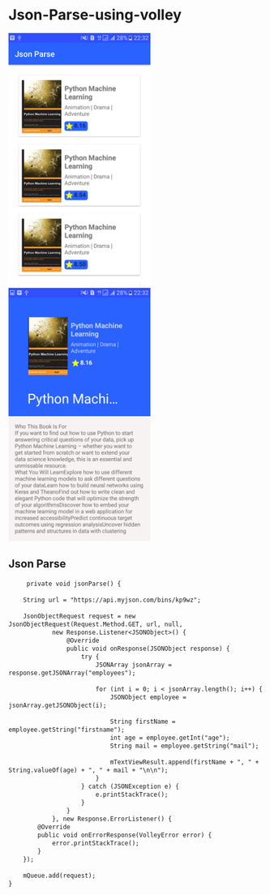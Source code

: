 # Json-Parse-using-volley

 <img src="Screenshot_20190820-223250[1].png" width="280" height="500"> 
<img src="Screenshot_20190820-223300[1].png" width="280" height="500">


## Json Parse 

         private void jsonParse() {

        String url = "https://api.myjson.com/bins/kp9wz";

        JsonObjectRequest request = new JsonObjectRequest(Request.Method.GET, url, null,
                new Response.Listener<JSONObject>() {
                    @Override
                    public void onResponse(JSONObject response) {
                        try {
                            JSONArray jsonArray = response.getJSONArray("employees");

                            for (int i = 0; i < jsonArray.length(); i++) {
                                JSONObject employee = jsonArray.getJSONObject(i);

                                String firstName = employee.getString("firstname");
                                int age = employee.getInt("age");
                                String mail = employee.getString("mail");

                                mTextViewResult.append(firstName + ", " + String.valueOf(age) + ", " + mail + "\n\n");
                            }
                        } catch (JSONException e) {
                            e.printStackTrace();
                        }
                    }
                }, new Response.ErrorListener() {
            @Override
            public void onErrorResponse(VolleyError error) {
                error.printStackTrace();
            }
        });

        mQueue.add(request);
    }
